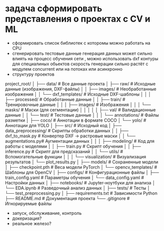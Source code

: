 # задача сформировать представления о проектах c CV и ML 
- сформировать список библиотек с которомы можно работать на CPU 
- сгенерировать тестовые данные
генерация данных может сильно влиять на процесс обучения сети , можно использовать dxf контуры для специалиных обьектов
скорость генерации сильно растёт с модулем concurrent или на потоках или асинхронно
- структуру проектов

project_root/
│
├── data/                   # Все данные проекта
│   ├── raw/                # Исходные данные (изображения, DXF-файлы)
│   │   ├── images/         # Необработанные изображения
│   │   └── dxf_templates/  # Исходные DXF-шаблоны
│   │
│   ├── processed/          # Обработанные данные
│   │   ├── train/          # Тренировочные данные
│   │   │   ├── images/     # Изображения
│   │   │   └── masks/      # Маски (для сегментации)
│   │   │
│   │   ├── val/            # Валидационные данные
│   │   └── test/           # Тестовые данные
│   │
│   └── annotations/        # Файлы разметки
│       ├── coco/           # Аннотации в формате COCO
│       └── yolo/           # Аннотации для YOLO
│
├── src/                    # Исходный код
│   ├── data_preprocessing/ # Скрипты обработки данных
│   │   ├── dxf_to_mask.py  # Конвертер DXF → растровые маски
│   │   └── augmentations.py# Аугментации данных
│   │
│   ├── modeling/           # Код для работы с моделями
│   │   ├── train.py        # Скрипт обучения
│   │   ├── inference.py    # Скрипт для предсказаний
│   │   └── utils/          # Вспомогательные функции
│   │
│   └── visualization/      # Визуализация результатов
│       └── plot_results.py
│
├── models/                 # Сохраненные модели
│   ├── checkpoint.pth      # Веса модели PyTorch
│   └── opencv_templates/   # Шаблоны для OpenCV
│
├── configs/                # Конфигурационные файлы
│   ├── train_config.yaml   # Параметры обучения
│   └── data_config.yaml    # Настройки данных
│
├── notebooks/              # Jupyter-ноутбуки для анализа
│   └── EDA.ipynb           # Разведочный анализ данных
│
├── tests/                  # Тесты
│   └── test_preprocessing.py
│
├── requirements.txt        # Зависимости Python
├── README.md               # Документация проекта
└── .gitignore              # Игнорируемые файлы

- запуск, обслуживание, контроль
- докеризация?
- реальное железо?